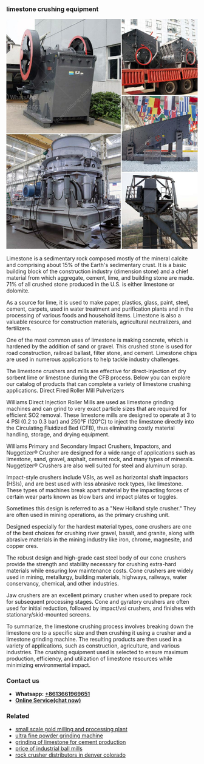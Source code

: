 <h3>limestone crushing equipment</h3><img src='1708663316.jpg' alt=''><p>Limestone is a sedimentary rock composed mostly of the mineral calcite and comprising about 15% of the Earth's sedimentary crust. It is a basic building block of the construction industry (dimension stone) and a chief material from which aggregate, cement, lime, and building stone are made. 71% of all crushed stone produced in the U.S. is either limestone or dolomite. </p><p>As a source for lime, it is used to make paper, plastics, glass, paint, steel, cement, carpets, used in water treatment and purification plants and in the processing of various foods and household items. Limestone is also a valuable resource for construction materials, agricultural neutralizers, and fertilizers.</p><p>One of the most common uses of limestone is making concrete, which is hardened by the addition of sand or gravel. This crushed stone is used for road construction, railroad ballast, filter stone, and cement. Limestone chips are used in numerous applications to help tackle industry challenges.</p><p>The limestone crushers and mills are effective for direct-injection of dry sorbent lime or limestone during the CFB process. Below you can explore our catalog of products that can complete a variety of limestone crushing applications. Direct Fired Roller Mill Pulverizers</p><p>Williams Direct Injection Roller Mills are used as limestone grinding machines and can grind to very exact particle sizes that are required for efficient SO2 removal. These limestone mills are designed to operate at 3 to 4 PSI (0.2 to 0.3 bar) and 250°F (120°C) to inject the limestone directly into the Circulating Fluidized Bed (CFB), thus eliminating costly material handling, storage, and drying equipment.</p><p>Williams Primary and Secondary Impact Crushers, Impactors, and Nuggetizer® Crusher are designed for a wide range of applications such as limestone, sand, gravel, asphalt, cement rock, and many types of minerals. Nuggetizer® Crushers are also well suited for steel and aluminum scrap.</p><p>Impact-style crushers include VSIs, as well as horizontal shaft impactors (HSIs), and are best used with less abrasive rock types, like limestone. These types of machines break apart material by the impacting forces of certain wear parts known as blow bars and impact plates or toggles.</p><p>Sometimes this design is referred to as a "New Holland style crusher." They are often used in mining operations, as the primary crushing unit.</p><p>Designed especially for the hardest material types, cone crushers are one of the best choices for crushing river gravel, basalt, and granite, along with abrasive materials in the mining industry like iron, chrome, magnesite, and copper ores.</p><p>The robust design and high-grade cast steel body of our cone crushers provide the strength and stability necessary for crushing extra-hard materials while ensuring low maintenance costs. Cone crushers are widely used in mining, metallurgy, building materials, highways, railways, water conservancy, chemical, and other industries.</p><p>Jaw crushers are an excellent primary crusher when used to prepare rock for subsequent processing stages. Cone and gyratory crushers are often used for initial reduction, followed by impact/vsi crushers, and finishes with stationary/skid-mounted screens. </p><p>To summarize, the limestone crushing process involves breaking down the limestone ore to a specific size and then crushing it using a crusher and a limestone grinding machine. The resulting products are then used in a variety of applications, such as construction, agriculture, and various industries. The crushing equipment used is selected to ensure maximum production, efficiency, and utilization of limestone resources while minimizing environmental impact.</p><h3>Contact us</h3><ul><li><strong>Whatsapp:&nbsp;<a href="https://wa.me/8613661969651">+8613661969651</a></strong></li><li><a href="https://swt.shibang-china.com/?git&amp;zhl&amp;limestone crushing equipment"><strong>Online Service(chat now)</strong></a></li></ul><h3>Related</h3><ul><li><a href='small scale gold milling and processing plant.md'>small scale gold milling and processing plant</a></li><li><a href='ultra fine powder grinding machine.md'>ultra fine powder grinding machine</a></li><li><a href='grinding of limestone for cement production.md'>grinding of limestone for cement production</a></li><li><a href='price of industrial ball mills.md'>price of industrial ball mills</a></li><li><a href='rock crusher distributors in denver colorado.md'>rock crusher distributors in denver colorado</a></li></ul>
